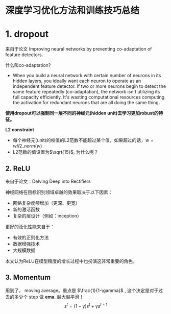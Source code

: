 # 深度学习优化方法和训练技巧总结

# 1. dropout

来自于论文 Improving neural networks by preventing co-adaptation of feature detectors.

什么叫co-adaptation?

* When you build a neural network with certain number of neurons in its hidden layers, you ideally want each neuron to operate as an independent feature detector. If two or more neurons begin to detect the same feature repeatedly (co-adaptation), the network isn't utilizing its full capacity efficiently. It's wasting computational resources computing the activation for redundant neurons that are all doing the same thing.



**使用dropout可以强制同一层不同的神经元(hidden unit)去学习更加robust的特征。**



**L2 constraint**

* 每个神经元(unit)的权值的L2范数不能超过某个值，如果超过的话，$w = w/l2\_norm(w)$
* L2范数的值设置为$\sqrt{15}$, 为什么呢？



## 2. ReLU

来自于论文：Delving Deep into Rectifiers

神经网络在目标识别领域卓越的效果取决于以下因素：

* 网络复杂度额增加（更深、更宽）
* 新的激活函数
* 复杂的层设计（例如：inception）

更好的泛化性能来自于：

* 有效的正则化方法
* 数据增强技术
* 大规模数据


本文认为ReLU在模型精度的增长过程中也扮演这非常重要的角色。



## 3. Momentum

用到了， moving average。重点是 $\frac{1}{1-\gamma}$ , 这个决定是对于过去的多少个 step 做 **ema**. 越大越平滑！
$$
s^t = (1-\gamma)s^t + \gamma s^{t-1}
$$
